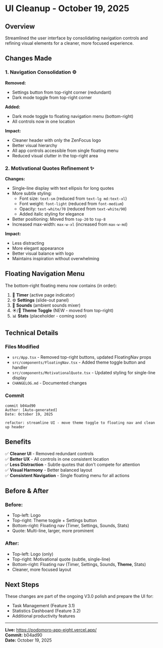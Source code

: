 # UI Cleanup - October 19, 2025

## Overview
Streamlined the user interface by consolidating navigation controls and refining visual elements for a cleaner, more focused experience.

## Changes Made

### 1. Navigation Consolidation ⚙️

**Removed:**
- Settings button from top-right corner (redundant)
- Dark mode toggle from top-right corner

**Added:**
- Dark mode toggle to floating navigation menu (bottom-right)
- All controls now in one location

**Impact:**
- Cleaner header with only the ZenFocus logo
- Better visual hierarchy
- All app controls accessible from single floating menu
- Reduced visual clutter in the top-right area

### 2. Motivational Quotes Refinement ✨

**Changes:**
- Single-line display with text ellipsis for long quotes
- More subtle styling:
  - Font size: `text-sm` (reduced from `text-lg md:text-xl`)
  - Font weight: `font-light` (reduced from `font-medium`)
  - Opacity: `text-white/70` (reduced from `text-white/90`)
  - Added italic styling for elegance
- Better positioning: Moved from `top-20` to `top-8`
- Increased max-width: `max-w-xl` (increased from `max-w-md`)

**Impact:**
- Less distracting
- More elegant appearance
- Better visual balance with logo
- Maintains inspiration without overwhelming

## Floating Navigation Menu

The bottom-right floating menu now contains (in order):
1. 🍅 **Timer** (active page indicator)
2. ⚙️ **Settings** (slide-out panel)
3. 🎵 **Sounds** (ambient sounds mixer)
4. ☀️/🌙 **Theme Toggle** (NEW - moved from top-right)
5. 📊 **Stats** (placeholder - coming soon)

## Technical Details

### Files Modified
- `src/App.tsx` - Removed top-right buttons, updated FloatingNav props
- `src/components/FloatingNav.tsx` - Added theme toggle button and handler
- `src/components/MotivationalQuote.tsx` - Updated styling for single-line display
- `CHANGELOG.md` - Documented changes

### Commit
```
commit b04ad90
Author: [Auto-generated]
Date: October 19, 2025

refactor: streamline UI - move theme toggle to floating nav and clean up header
```

## Benefits

✅ **Cleaner UI** - Removed redundant controls  
✅ **Better UX** - All controls in one consistent location  
✅ **Less Distraction** - Subtle quotes that don't compete for attention  
✅ **Visual Harmony** - Better balanced layout  
✅ **Consistent Navigation** - Single floating menu for all actions

## Before & After

### Before:
- Top-left: Logo
- Top-right: Theme toggle + Settings button
- Bottom-right: Floating nav (Timer, Settings, Sounds, Stats)
- Quote: Multi-line, larger, more prominent

### After:
- Top-left: Logo (only)
- Top-right: Motivational quote (subtle, single-line)
- Bottom-right: Floating nav (Timer, Settings, Sounds, **Theme**, Stats)
- Cleaner, more focused layout

## Next Steps

These changes are part of the ongoing V3.0 polish and prepare the UI for:
- Task Management (Feature 3.1)
- Statistics Dashboard (Feature 3.2)
- Additional productivity features

---

**Live:** https://podomoro-app-eight.vercel.app/  
**Commit:** b04ad90  
**Date:** October 19, 2025

